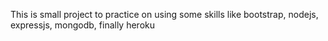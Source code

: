 This is small project to practice on using some skills like bootstrap, nodejs, expressjs, mongodb, finally heroku
